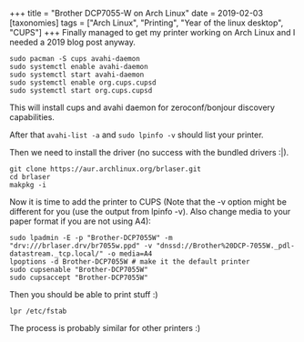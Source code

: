 +++
title = "Brother DCP7055-W on Arch Linux"
date = 2019-02-03
[taxonomies]
tags = ["Arch Linux",
  "Printing",
  "Year of the linux desktop",
  "CUPS"]
+++
Finally managed to get my printer working on Arch Linux and I needed a 2019 blog post anyway.

```
sudo pacman -S cups avahi-daemon
sudo systemctl enable avahi-daemon
sudo systemctl start avahi-daemon
sudo systemctl enable org.cups.cupsd
sudo systemctl start org.cups.cupsd
```

This will install cups and avahi daemon for zeroconf/bonjour discovery capabilities.

After that `avahi-list -a` and `sudo lpinfo -v` should list your printer.

Then we need to install the driver (no success with the bundled drivers :|).

```
git clone https://aur.archlinux.org/brlaser.git
cd brlaser
makpkg -i
```

Now it is time to add the printer to CUPS (Note that the -v option might be different for you (use the output from lpinfo -v). Also change media to your paper format if you are not using A4):

```
sudo lpadmin -E -p "Brother-DCP7055W" -m "drv:///brlaser.drv/br7055w.ppd" -v "dnssd://Brother%20DCP-7055W._pdl-datastream._tcp.local/" -o media=A4
lpoptions -d Brother-DCP7055W # make it the default printer
sudo cupsenable "Brother-DCP7055W"
sudo cupsaccept "Brother-DCP7055W"
```

Then you should be able to print stuff :)

```
lpr /etc/fstab
```

The process is probably similar for other printers :)
